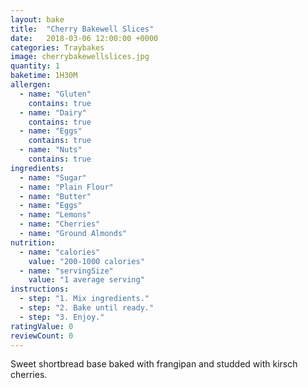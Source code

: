 ```yaml
---
layout: bake
title:  "Cherry Bakewell Slices"
date:   2018-03-06 12:00:00 +0000
categories: Traybakes
image: cherrybakewellslices.jpg
quantity: 1
baketime: 1H30M
allergen:
  - name: "Gluten"
    contains: true
  - name: "Dairy"
    contains: true
  - name: "Eggs"
    contains: true
  - name: "Nuts"
    contains: true
ingredients:
  - name: "Sugar"
  - name: "Plain Flour"
  - name: "Butter"
  - name: "Eggs"
  - name: "Lemons"
  - name: "Cherries"
  - name: "Ground Almonds"
nutrition:
  - name: "calories"
    value: "200-1000 calories"
  - name: "servingSize"
    value: "1 average serving"
instructions:
  - step: "1. Mix ingredients."
  - step: "2. Bake until ready."
  - step: "3. Enjoy."
ratingValue: 0
reviewCount: 0
---
```


Sweet shortbread base baked with frangipan and studded with kirsch cherries.

